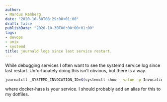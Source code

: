 ```yaml
---
author:
- Marcus Ramberg
date: "2020-10-30T08:29:00+01:00"
draft: false
publishDate: "2020-10-30T00:00:00+01:00"
tags:
- devops
- unix
- systemd
title: journald logs since last service restart.
---
```


While debugging services I often want to see the systemd service log since last restart. Unfortunately doing this isn't
obvious, but there is a way.

```bash
journalctl _SYSTEMD_INVOCATION_ID=$(systemctl show --value -p InvocationID docker-hass)
```

where docker-hass is your service. I should probably add an alias for this to my dotfiles.
